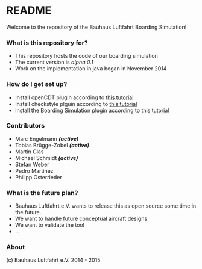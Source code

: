 # README #

Welcome to the repository of the Bauhaus Luftfahrt Boarding Simulation! 

### What is this repository for? ###

* This repository hosts the code of our boarding simulation
* The current version is *alpha 0.1*
* Work on the implementation in java began in November 2014

### How do I get set up? ###

* Install openCDT plugin according to [this tutorial](http://sourceforge.net/p/opencdt/wiki/Eclipse%20Developer%20Installation/)
* Install checkstyle plguin according to  [this tutorial](http://sourceforge.net/p/opencdt/wiki/Eclipse%20Developer%20Installation/)
* install the Boarding Simulation plugin according to [this tutorial](https://bitbucket.org/michele_muc/paxsim/wiki/boardingsim-installation)



### Contributors ###

* Marc Engelmann ***(active)***
* Tobias Brügge-Zobel ***(active)***
* Martin Glas
* Michael Schmidt ***(active)***
* Stefan Weber
* Pedro Martinez
* Philipp Osterrieder

### What is the future plan? ###

* Bauhaus Luftfahrt e.V. wants to release this as open source some time in the future.
* We want to handle future conceptual aircraft designs
* We want to validate the tool 
* ...

### About ###

(c) Bauhaus Luftfahrt e.V. 2014 - 2015